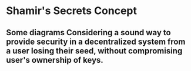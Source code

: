 
# Shamir's Secrets Concept

## Some diagrams Considering a sound way to provide security in a decentralized system from a user losing their seed, without compromising user's ownership of keys.








































